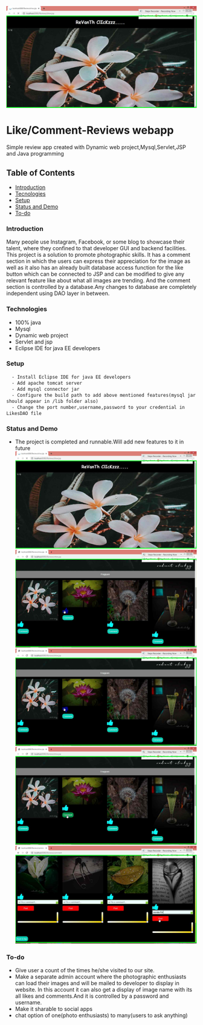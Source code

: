 
![](images/demo1%20(2).png)

# Like/Comment-Reviews webapp
Simple review app created with Dynamic web project,Mysql,Servlet,JSP and Java programming

## Table of Contents
  * [Introduction](#general-info)
  * [Tecnologies](#technologies)
  * [Setup](#setup)
  * [Status and Demo](#status)
  * [To-do](#features--to-do)
 
### Introduction
 Many people use Instagram, Facebook, or some blog to showcase their talent, where they confined to that developer GUI and backend facilities. This project is a solution to promote photographic skills. It has a comment section in which the users can express their appreciation for the image as well as it also has an already built database access function for the like button which can be connected to JSP and can be modified to give any relevant feature like about what all images are trending. And the comment section is controlled by a database.Any changes to database are completely independent using DAO layer in between.

### Technologies
  - 100% java
  - Mysql
  - Dynamic web project
  - Servlet and jsp
  - Eclipse IDE for java EE developers

### Setup
```
  - Install Eclipse IDE for java EE developers
  - Add apache tomcat server 
  - Add mysql connector jar
  - Configure the build path to add above mentioned features(mysql jar should appear in /lib folder also)
  - Change the port number,username,password to your credential in LikesDAO file
```

### Status and Demo
  - The project is completed and runnable.Will add new features to it in future
  ![](images/demo1%20(2).png)
  ![](images/demo2%20(2).png)
  ![](images/demo3%20(2).png)
  ![](images/demo4%20(2).png)
  ![](images/demo5%20(2).png)

### To-do
  - Give user a count of the times he/she visited to our site.
  - Make a separate admin account where the photographic enthusiasts can load their images and will be mailed to developer to display in website. In this account it can also get a display of image name with its all likes and comments.And it is controlled by a password and username. 
  - Make it sharable to social apps 
  - chat option of one(photo enthusiasts) to many(users to ask anything)

